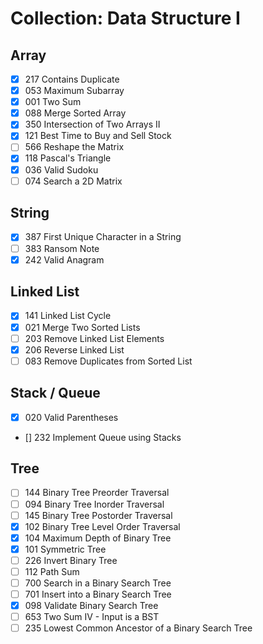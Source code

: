 # Collection: Data Structure I

## Array

- [x] 217 Contains Duplicate
- [x] 053 Maximum Subarray
- [x] 001 Two Sum
- [x] 088 Merge Sorted Array
- [x] 350 Intersection of Two Arrays II
- [x] 121 Best Time to Buy and Sell Stock
- [ ] 566 Reshape the Matrix
- [x] 118 Pascal's Triangle
- [x] 036 Valid Sudoku
- [ ] 074 Search a 2D Matrix

## String

- [x] 387 First Unique Character in a String
- [ ] 383 Ransom Note
- [x] 242 Valid Anagram

## Linked List

- [x] 141 Linked List Cycle
- [x] 021 Merge Two Sorted Lists
- [ ] 203 Remove Linked List Elements
- [x] 206 Reverse Linked List
- [ ] 083 Remove Duplicates from Sorted List

## Stack / Queue

- [x] 020 Valid Parentheses
- [] 232 Implement Queue using Stacks

## Tree

- [ ] 144 Binary Tree Preorder Traversal
- [ ] 094 Binary Tree Inorder Traversal
- [ ] 145 Binary Tree Postorder Traversal
- [x] 102 Binary Tree Level Order Traversal
- [x] 104 Maximum Depth of Binary Tree
- [x] 101 Symmetric Tree
- [ ] 226 Invert Binary Tree
- [ ] 112 Path Sum
- [ ] 700 Search in a Binary Search Tree
- [ ] 701 Insert into a Binary Search Tree
- [x] 098 Validate Binary Search Tree
- [ ] 653 Two Sum IV - Input is a BST
- [ ] 235 Lowest Common Ancestor of a Binary Search Tree